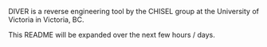 DIVER is a reverse engineering tool by the CHISEL group at the University of Victoria in Victoria, BC.  

This README will be expanded over the next few hours / days.  
